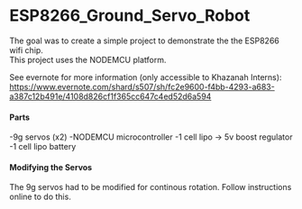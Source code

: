 # ESP8266_Ground_Servo_Robot

The goal was to create a simple project to demonstrate the the ESP8266 wifi chip.  
This project uses the NODEMCU platform.  

See evernote for more information (only accessible to Khazanah Interns): https://www.evernote.com/shard/s507/sh/fc2e9600-f4bb-4293-a683-a387c12b491e/4108d826cf1f365cc647c4ed52d6a594

#### **Parts**

-9g servos (x2)
-NODEMCU microcontroller
-1 cell lipo -> 5v boost regulator
-1 cell lipo battery

#### **Modifying the Servos**

The 9g servos had to be modified for continous rotation. Follow instructions online to do this.
